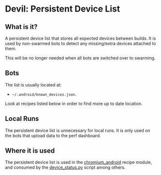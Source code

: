 <!-- Copyright 2016 The Chromium Authors. All rights reserved.
     Use of this source code is governed by a BSD-style license that can be
     found in the LICENSE file.
-->

# Devil: Persistent Device List

## What is it?

A persistent device list that stores all expected devices between builds. It
is used by non-swarmed bots to detect any missing/extra devices attached to
them.

This will be no longer needed when all bots are switched over to swarming.

## Bots

The list is usually located at:

  - `~/.android/known_devices.json`.

Look at recipes listed below in order to find more up to date location.

## Local Runs

The persistent device list is unnecessary for local runs. It is only used on the
bots that upload data to the perf dashboard.

## Where it is used

The persistent device list is used in the
[chromium_android](https://source.chromium.org/chromium/chromium/tools/build/+/HEAD:recipes/recipe_modules/chromium_android/api.py;l=50;drc=fd928820620dff8989e853accc54b1d61657f236)
recipe module, and consumed by the
[device_status.py](https://source.chromium.org/chromium/chromium/src/+/HEAD:third_party/catapult/devil/devil/android/tools/device_status.py;l=230;drc=1e5bef4469199e4daba5d8fd885966112f8a45d5)
script among others.
